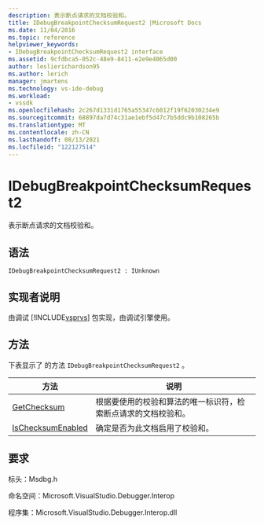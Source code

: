 ```yaml
---
description: 表示断点请求的文档校验和。
title: IDebugBreakpointChecksumRequest2 |Microsoft Docs
ms.date: 11/04/2016
ms.topic: reference
helpviewer_keywords:
- IDebugBreakpointChecksumRequest2 interface
ms.assetid: 9cfdbca5-052c-48e9-8411-e2e9e4065d00
author: leslierichardson95
ms.author: lerich
manager: jmartens
ms.technology: vs-ide-debug
ms.workload:
- vssdk
ms.openlocfilehash: 2c267d1331d1765a55347c6012f19f62030234e9
ms.sourcegitcommit: 68897da7d74c31ae1ebf5d47c7b5ddc9b108265b
ms.translationtype: MT
ms.contentlocale: zh-CN
ms.lasthandoff: 08/13/2021
ms.locfileid: "122127514"
---
```

# <a name="idebugbreakpointchecksumrequest2"></a>IDebugBreakpointChecksumRequest2
表示断点请求的文档校验和。

## <a name="syntax"></a>语法

```
IDebugBreakpointChecksumRequest2 : IUnknown
```

## <a name="notes-for-implementers"></a>实现者说明
 由调试 [!INCLUDE[vsprvs](../../../code-quality/includes/vsprvs_md.md)] 包实现，由调试引擎使用。

## <a name="methods"></a>方法
 下表显示了 的方法 `IDebugBreakpointChecksumRequest2` 。

|方法|说明|
|------------|-----------------|
|[GetChecksum](../../../extensibility/debugger/reference/idebugbreakpointchecksumrequest2-getchecksum.md)|根据要使用的校验和算法的唯一标识符，检索断点请求的文档校验和。|
|[IsChecksumEnabled](../../../extensibility/debugger/reference/idebugbreakpointchecksumrequest2-ischecksumenabled.md)|确定是否为此文档启用了校验和。|

## <a name="requirements"></a>要求
 标头：Msdbg.h

 命名空间：Microsoft.VisualStudio.Debugger.Interop

 程序集：Microsoft.VisualStudio.Debugger.Interop.dll

